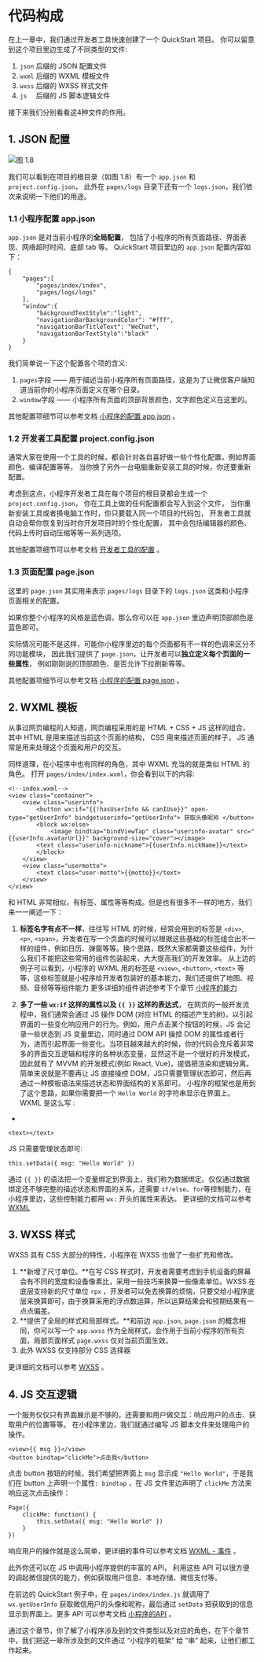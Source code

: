 # 代码构成

在上一章中，我们通过开发者工具快速创建了一个 QuickStart 项目。
你可以留意到这个项目里边生成了不同类型的文件:

 1. `json` 后缀的 JSON 配置文件
 2. `wxml` 后缀的 WXML 模板文件
 3. `wxss` 后缀的 WXSS 样式文件
 4. `js  ` 后缀的 JS 脚本逻辑文件

接下来我们分别看看这4种文件的作用。

## 1. JSON 配置

![图 1.8](./images/1.8.png)

我们可以看到在项目的根目录（如图 1.8）有一个 `app.json` 和 `project.config.json`，
此外在 `pages/logs` 目录下还有一个 `logs.json`，我们依次来说明一下他们的用途。

### 1.1 小程序配置 app.json

`app.json` 是对当前小程序的**全局配置**，
包括了小程序的所有页面路径、界面表现、网络超时时间、底部 tab 等。
QuickStart 项目里边的 `app.json` 配置内容如下：

    {
        "pages":[
            "pages/index/index",
            "pages/logs/logs"
        ],
        "window":{
            "backgroundTextStyle":"light",
            "navigationBarBackgroundColor": "#fff",
            "navigationBarTitleText": "WeChat",
            "navigationBarTextStyle":"black"
        }
    }

我们简单说一下这个配置各个项的含义:
 1. `pages`字段 —— 用于描述当前小程序所有页面路径，这是为了让微信客户端知道当前你的小程序页面定义在哪个目录。
 2. `window`字段 —— 小程序所有页面的顶部背景颜色，文字颜色定义在这里的。

其他配置项细节可以参考文档 [小程序的配置 app.json](https://mp.weixin.qq.com/debug/wxadoc/dev/framework/config.html) 。

### 1.2 开发者工具配置 project.config.json

通常大家在使用一个工具的时候，都会针对各自喜好做一些个性化配置，例如界面颜色、编译配置等等，
当你换了另外一台电脑重新安装工具的时候，你还要重新配置。

考虑到这点，小程序开发者工具在每个项目的根目录都会生成一个 `project.config.json`，
你在工具上做的任何配置都会写入到这个文件，
当你重新安装工具或者换电脑工作时，你只要载入同一个项目的代码包，
开发者工具就自动会帮你恢复到当时你开发项目时的个性化配置，
其中会包括编辑器的颜色、代码上传时自动压缩等等一系列选项。

其他配置项细节可以参考文档 [开发者工具的配置](https://mp.weixin.qq.com/debug/wxadoc/dev/devtools/edit.html#%E9%A1%B9%E7%9B%AE%E9%85%8D%E7%BD%AE%E6%96%87%E4%BB%B6) 。

### 1.3 页面配置 page.json

这里的 `page.json` 其实用来表示 `pages/logs` 目录下的 `logs.json` 这类和小程序页面相关的配置。

如果你整个小程序的风格是蓝色调，那么你可以在 `app.json` 里边声明顶部颜色是蓝色即可。

实际情况可能不是这样，可能你小程序里边的每个页面都有不一样的色调来区分不同功能模块，
因此我们提供了 `page.json`，让开发者可以**独立定义每个页面的一些属性**，
例如刚刚说的顶部颜色、是否允许下拉刷新等等。

其他配置项细节可以参考文档 [小程序的配置 page.json](https://mp.weixin.qq.com/debug/wxadoc/dev/framework/config.html) 。

## 2. WXML 模板

从事过网页编程的人知道，网页编程采用的是 HTML + CSS + JS 这样的组合，其中 
HTML 是用来描述当前这个页面的结构，
CSS 用来描述页面的样子，
JS 通常是用来处理这个页面和用户的交互。

同样道理，在小程序中也有同样的角色，其中 WXML 充当的就是类似 HTML 的角色。
打开 `pages/index/index.wxml`，你会看到以下的内容:

    <!--index.wxml-->
    <view class="container">
        <view class="userinfo">
            <button wx:if="{{!hasUserInfo && canIUse}}" open-type="getUserInfo" bindgetuserinfo="getUserInfo"> 获取头像昵称 </button>
            <block wx:else>
                <image bindtap="bindViewTap" class="userinfo-avatar" src="{{userInfo.avatarUrl}}" background-size="cover"></image>
            <text class="userinfo-nickname">{{userInfo.nickName}}</text>
            </block>
        </view>
        <view class="usermotto">
            <text class="user-motto">{{motto}}</text>
        </view>
    </view>

和 HTML 非常相似，有标签、属性等等构成。但是也有很多不一样的地方，我们来一一阐述一下：

 1. **标签名字有点不一样**，往往写 HTML 的时候，经常会用到的标签是 `<div>`, `<p>`, `<span>`，开发者在写一个页面的时候可以根据这些基础的标签组合出不一样的组件，例如日历、弹窗等等。换个思路，既然大家都需要这些组件，为什么我们不能把这些常用的组件包装起来，大大提高我们的开发效率。 从上边的例子可以看到，小程序的 WXML 用的标签是 `<view>`, `<button>`, `<text>` 等等，这些标签就是小程序给开发者包装好的基本能力，我们还提供了地图、视频、音频等等组件能力 更多详细的组件讲述参考下个章节 [小程序的能力](https://mp.weixin.qq.com/debug/wxadoc/dev/quickstart/basic/framework.html)

 2. **多了一些 `wx:if` 这样的属性以及 `{{ }}` 这样的表达式**， 在网页的一般开发流程中，我们通常会通过 JS 操作 DOM (对应 HTML 的描述产生的树)，以引起界面的一些变化响应用户的行为。例如，用户点击某个按钮的时候，JS 会记录一些状态到 JS 变量里边，同时通过 DOM API 操控 DOM 的属性或者行为，进而引起界面一些变化。当项目越来越大的时候，你的代码会充斥着非常多的界面交互逻辑和程序的各种状态变量，显然这不是一个很好的开发模式，因此就有了 MVVM 的开发模式(例如 React, Vue)，提倡把渲染和逻辑分离。简单来说就是不要再让 JS 直接操控 DOM，JS只需要管理状态即可，然后再通过一种模板语法来描述状态和界面结构的关系即可。 小程序的框架也是用到了这个思路，如果你需要把一个 `Hello World` 的字符串显示在界面上。 WXML 是这么写 :
-

    <text></text>

JS 只需要管理状态即可:

    this.setData({ msg: "Hello World" })

通过 `{{ }}` 的语法把一个变量绑定到界面上，我们称为数据绑定。仅仅通过数据绑定还不够完整的描述状态和界面的关系，还需要 `if/else`、`for`等控制能力，在小程序里边，这些控制能力都用 `wx:` 开头的属性来表达。 更详细的文档可以参考 [WXML](https://mp.weixin.qq.com/debug/wxadoc/dev/framework/view/wxml/)

## 3. WXSS 样式

WXSS 具有 CSS 大部分的特性，小程序在 WXSS 也做了一些扩充和修改。

 1. **新增了尺寸单位。**在写 CSS 样式时，开发者需要考虑到手机设备的屏幕会有不同的宽度和设备像素比，采用一些技巧来换算一些像素单位。WXSS 在底层支持新的尺寸单位 `rpx` ，开发者可以免去换算的烦恼，只要交给小程序底层来换算即可，由于换算采用的浮点数运算，所以运算结果会和预期结果有一点点偏差。
 2. **提供了全局的样式和局部样式。**和前边 `app.json`, `page.json` 的概念相同，你可以写一个 `app.wxss` 作为全局样式，会作用于当前小程序的所有页面，局部页面样式 `page.wxss` 仅对当前页面生效。
 3. 此外 WXSS 仅支持部分 CSS 选择器

更详细的文档可以参考 [WXSS](https://mp.weixin.qq.com/debug/wxadoc/dev/framework/view/wxss.html) 。


## 4. JS 交互逻辑

一个服务仅仅只有界面展示是不够的，还需要和用户做交互：响应用户的点击、获取用户的位置等等。
在小程序里边，我们就通过编写 JS 脚本文件来处理用户的操作。

    <view>{{ msg }}</view>
    <button bindtap="clickMe">点击我</button>

点击 button 按钮的时候，我们希望把界面上 `msg` 显示成 `"Hello World"`，于是我们在 button 上声明一个属性`: bindtap` ，在 JS 文件里边声明了 `clickMe` 方法来响应这次点击操作：

    Page({
        clickMe: function() {
            this.setData({ msg: "Hello World" })
        }
    })

响应用户的操作就是这么简单，更详细的事件可以参考文档 [WXML - 事件](https://mp.weixin.qq.com/debug/wxadoc/dev/framework/view/wxml/event.html) 。

此外你还可以在 JS 中调用小程序提供的丰富的 API，
利用这些 API 可以很方便的调起微信提供的能力，例如获取用户信息、本地存储、微信支付等。

在前边的 QuickStart 例子中，在 `pages/index/index.js` 就调用了 `wx.getUserInfo` 获取微信用户的头像和昵称，最后通过 `setData` 把获取到的信息显示到界面上。更多 API 可以参考文档 
[小程序的API](https://mp.weixin.qq.com/debug/wxadoc/dev/api/) 。

通过这个章节，你了解了小程序涉及到的文件类型以及对应的角色，在下个章节中，我们把这一章所涉及到的文件通过 “小程序的框架” 给 “串” 起来，让他们都工作起来。